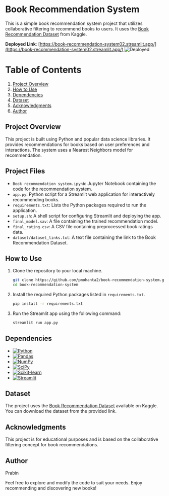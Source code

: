 # Book Recommendation System

This is a simple book recommendation system project that utilizes collaborative filtering to recommend books to users. It uses the [Book Recommendation Dataset](https://www.kaggle.com/arashnic/book-recommendation-dataset) from Kaggle.

**Deployed Link**: [https://book-recommendation-system02.streamlit.app/](https://book-recommendation-system02.streamlit.app/)
![Deployed](https://drive.google.com/file/d/1UdFdxt1fBgXpblZKjbsMbwjtdekD2Xym/view?usp=sharing)


# Table of Contents

1. [Project Overview](#project-overview)
2. [How to Use](#how-to-use)
3. [Dependencies](#dependencies)
4. [Dataset](#dataset)
5. [Acknowledgments](#acknowledgments)
6. [Author](#author)

## Project Overview

This project is built using Python and popular data science libraries. It provides recommendations for books based on user preferences and interactions. The system uses a Nearest Neighbors model for recommendation.

## Project Files

- `Book recommendation system.ipynb`: Jupyter Notebook containing the code for the recommendation system.
- `app.py`: Python script for a Streamlit web application for interactively recommending books.
- `requirements.txt`: Lists the Python packages required to run the application.
- `setup.sh`: A shell script for configuring Streamlit and deploying the app.
- `final_model.sav`: A file containing the trained recommendation model.
- `final_rating.csv`: A CSV file containing preprocessed book ratings data.
- `dataset/dataset_links.txt`: A text file containing the link to the Book Recommendation Dataset.

## How to Use

1. Clone the repository to your local machine.
   
   ```bash
   git clone https://github.com/pmohanta2/book-recommendation-system.git
   cd book-recommendation-system
   ```
2. Install the required Python packages listed in `requirements.txt`.

   ```bash
   pip install -r requirements.txt
   ```
  
3. Run the Streamlit app using the following command:

   ```bash
   streamlit run app.py
   ```

## Dependencies

* [![Python][python]][Python-url]
* [![Pandas][pandas]][Pandas-url]
* [![NumPy][numpy]][NumPy-url]
* [![SciPy][scipy]][SciPy-url]
* [![Scikit-learn][scikit-learn]][Scikit-learn-url]
* [![Streamlit][Streamlit.io]][Streamlit-url]



## Dataset

The project uses the [Book Recommendation Dataset](https://www.kaggle.com/arashnic/book-recommendation-dataset) available on Kaggle. You can download the dataset from the provided link.

## Acknowledgments

This project is for educational purposes and is based on the collaborative filtering concept for book recommendations.

## Author

Prabin

Feel free to explore and modify the code to suit your needs. Enjoy recommending and discovering new books!





<!-- MARKDOWN LINKS & IMAGES -->
[python]:https://img.shields.io/badge/Python-blue?logo=python&logoColor=yellow
[Python-url]:https://www.python.org/
[pandas]:https://img.shields.io/badge/Pandas-green?logo=pandas&logoColor=black
[Pandas-url]:https://pandas.pydata.org/
[numpy]: https://img.shields.io/badge/NumPy-violet?logo=numpy&logoColor=black
[NumPy-url]:https://numpy.org/
[scipy]:https://img.shields.io/badge/SciPy-lavender?logo=scipy&logoColor=black
[SciPy-url]:https://www.scipy.org/
[scikit-learn]:https://img.shields.io/badge/Scikit--learn-cyan?logo=scikitlearn&logoColor=black
[Scikit-learn-url]:https://scikit-learn.org/stable/index.html
[Streamlit.io]:https://img.shields.io/badge/Streamlit-DD0031?logo=streamlit&logoColor=black
[Streamlit-url]:https://streamlit.io/
